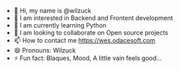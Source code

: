 - 👋 Hi, my name is @wilzuck
- 👀 I am interested in Backend and Frontent development
- 🌱 I am currently learning Python
- 💞️ I am looking to collaborate on Open source projects
- 📫 How to contact me https://wes.odacesoft.com
- 😄 Pronouns: Wilzuck
- ⚡ Fun fact: Blaques, Mood, A little vain feels good...

<!---
wilzuck/wilzuck is a ✨ special ✨ repository because its `README.md` (this file) appears on your GitHub profile.
You can click the Preview link to take a look at your changes.
--->
